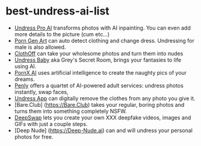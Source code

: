 # best-undress-ai-list

* [Undress Pro AI](https://undresspro.ai) transforms photos with AI inpainting. You can even add more details to the picture (cum etc...)
* [Porn Gen Art](https://porngen.art) can auto detect clothing and change dress. Undressing for male is also allowed.
* [ClothOff](https://ClothOff.io) can take your wholesome photos and turn them into nudes 
* [Undress Baby](https://UndressBaby.com) aka Grey's Secret Room, brings your fantasies to life using AI.
* [PornX AI](https://PornX.ai) uses artificial intelligence to create the naughty pics of your dreams.
* [Penly](https://Penly.ai) offers a quartet of AI-powered adult services: undress photos instantly, swap faces,
* [Undress App](https://Undress.app) can digitally remove the clothes from any photo you give it.
* [Bare.Club] (https://Bare.Club) takes your regular, boring photos and turns them into something completely NSFW.
* [DeepSwap](DeepSwap.ai) lets you create your own XXX deepfake videos, images and GIFs with just a couple steps.
* [Deep Nude] (https://Deep-Nude.ai) can and will undress your personal photos for free. 
